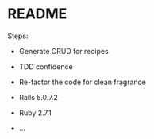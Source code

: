 # README

Steps:

* Generate CRUD for recipes

* TDD confidence

* Re-factor the code for clean fragrance

* Rails 5.0.7.2

* Ruby 2.7.1

* ...
